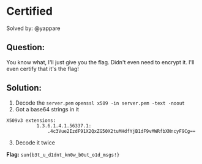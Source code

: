 # Certified

Solved by: @yappare

## Question:
You know what, I'll just give you the flag. Didn't even need to encrypt it. I'll even certify that it's the flag!

## Solution:
1. Decode the `server.pem` `openssl x509 -in server.pem -text -noout`
2. Got a base64 strings in it
```
X509v3 extensions:
           1.3.6.1.4.1.56337.1:
               .4c3Vue2IzdF91X2QxZG50X2tuMHdfYjB1dF9vMWRfbXNncyF9Cg==
```
3. Decode it twice

**Flag:** `sun{b3t_u_d1dnt_kn0w_b0ut_o1d_msgs!}`
